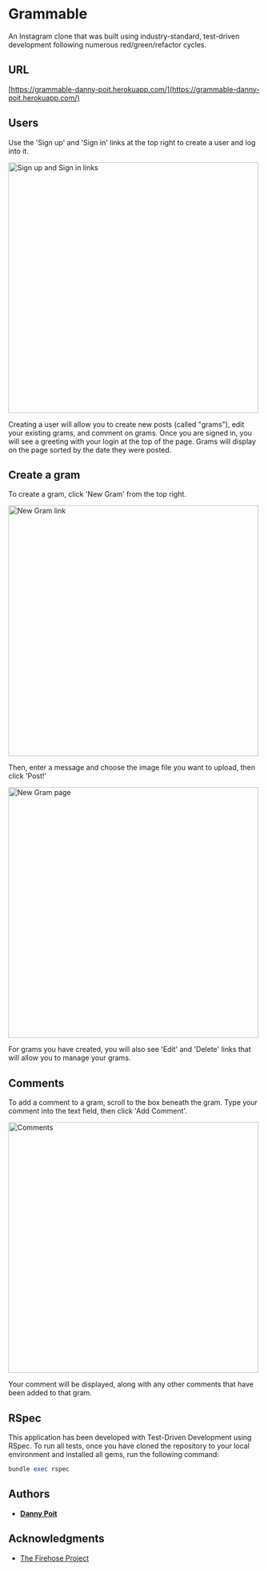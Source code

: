 # Grammable

An Instagram clone that was built using industry-standard, test-driven development following numerous red/green/refactor cycles.

## URL

[https://grammable-danny-poit.herokuapp.com/](https://grammable-danny-poit.herokuapp.com/)

## Users

Use the 'Sign up' and 'Sign in' links at the top right to create a user and log into it.

<img src="https://i.imgur.com/npVu622.png" alt="Sign up and Sign in links" width="500"/>

Creating a user will allow you to create new posts (called "grams"), edit your existing grams, and comment on grams. Once you are signed in, you will see a greeting with your login at the top of the page. Grams will display on the page sorted by the date they were posted.

## Create a gram

To create a gram, click 'New Gram' from the top right.

<img src="https://i.imgur.com/BhBF9L6.png" alt="New Gram link" width="500"/>

Then, enter a message and choose the image file you want to upload, then click 'Post!'

<img src="https://i.imgur.com/RyArM91.png" alt="New Gram page" width="500"/>

For grams you have created, you will also see 'Edit' and 'Delete' links that will allow you to manage your grams.

## Comments

To add a comment to a gram, scroll to the box beneath the gram. Type your comment into the text field, then click 'Add Comment'.

<img src="https://i.imgur.com/SROH3SV.png" alt="Comments" width="500"/>

Your comment will be displayed, along with any other comments that have been added to that gram.

## RSpec

This application has been developed with Test-Driven Development using RSpec. To run all tests, once you have cloned the repository to your local environment and installed all gems, run the following command:

```ruby
bundle exec rspec
```

## Authors

* **[Danny Poit](https://github.com/dpoit)**

## Acknowledgments

* [The Firehose Project](http://thefirehoseproject.com/)
